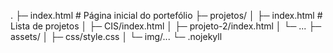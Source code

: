 .
├─ index.html                  # Página inicial do portefólio
├─ projetos/
│  ├─ index.html               # Lista de projetos
│  ├─ CIS/index.html
│  ├─ projeto-2/index.html
│  └─ ...
├─ assets/
│  ├─ css/style.css
│  └─ img/...
└─ .nojekyll     
